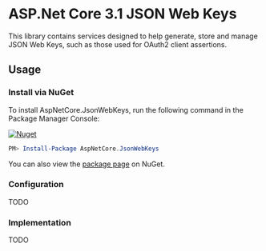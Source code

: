# ASP.Net Core 3.1 JSON Web Keys

This library contains services designed to help generate, store and manage JSON Web Keys, such as those used for OAuth2 client assertions.

## Usage

### Install via NuGet

To install AspNetCore.JsonWebKeys, run the following command in the Package Manager Console:

[![Nuget](https://img.shields.io/nuget/v/AspNetCore.JsonWebKeys)](https://github.com/matt-claycomb/AspNetCore.JsonWebKeys)

```powershell
PM> Install-Package AspNetCore.JsonWebKeys
```

You can also view the [package page](http://www.nuget.org/packages/AspNetCore.JsonWebKeys/) on NuGet.

### Configuration

TODO

### Implementation

TODO